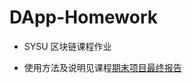 # DApp-Homework
* SYSU 区块链课程作业

* 使用方法及说明见课程[期末项目最终报告](https://leonharde.github.io/documents/%E6%9C%80%E7%BB%88%E6%8A%A5%E5%91%8A.pdf)

